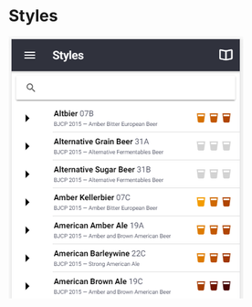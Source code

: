 # Styles

![Multiple style guidelines from BJCP, Brewers Association, Norbrygg, SHBF](.gitbook/assets/image%20%2825%29.png)

